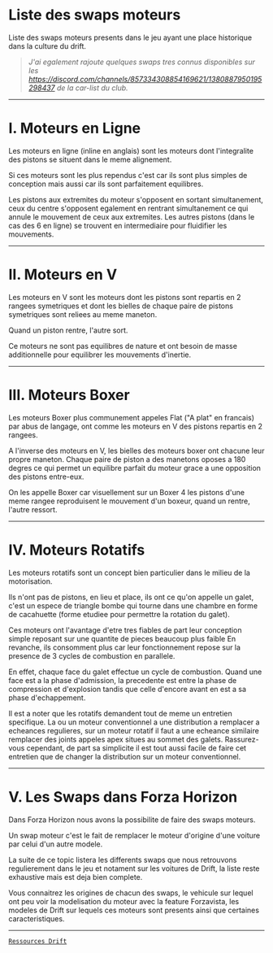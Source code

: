 # Liste des swaps moteurs

Liste des swaps moteurs presents dans le jeu ayant une place historique dans la culture du drift.

> *J'ai egalement rajoute quelques swaps tres connus disponibles sur les https://discord.com/channels/857334308854169621/1380887950195298437 de la car-list du club.*

-----

# I. Moteurs en Ligne

Les moteurs en ligne (inline en anglais) sont les moteurs dont l'integralite des pistons se situent dans le meme alignement.

Si ces moteurs sont les plus rependus c'est car ils sont plus simples de conception mais aussi car ils sont parfaitement equilibres.

Les pistons aux extremites du moteur s'opposent en sortant simultanement, ceux du centre s'opposent egalement en rentrant simultanement ce qui annule le mouvement de ceux aux extremites. Les autres pistons (dans le cas des 6 en ligne) se trouvent en intermediaire pour fluidifier les mouvements.

-----

# II. Moteurs en V

Les moteurs en V sont les moteurs dont les pistons sont repartis en 2 rangees symetriques et dont les bielles de chaque paire de pistons symetriques sont reliees au meme maneton.

Quand un piston rentre, l'autre sort.

Ce moteurs ne sont pas equilibres de nature et ont besoin de masse additionnelle pour equilibrer les mouvements d'inertie.

-----

# III. Moteurs Boxer

Les moteurs Boxer plus communement appeles Flat ("A plat" en francais) par abus de langage, ont comme les moteurs en V des pistons repartis en 2 rangees.

A l'inverse des moteurs en V, les bielles des moteurs boxer ont chacune leur propre maneton. Chaque paire de piston a des manetons oposes a 180 degres ce qui permet un equilibre parfait du moteur grace a une opposition des pistons entre-eux.

On les appelle Boxer car visuellement sur un Boxer 4 les pistons d'une meme rangee reproduisent le mouvement d'un boxeur, quand un rentre, l'autre ressort.

-----

# IV. Moteurs Rotatifs

Les moteurs rotatifs sont un concept bien particulier dans le milieu de la motorisation.

Ils n'ont pas de pistons, en lieu et place, ils ont ce qu'on appelle un galet, c'est un espece de triangle bombe qui tourne dans une chambre en forme de cacahuette (forme etudiee pour permettre la rotation du galet).

Ces moteurs ont l'avantage d'etre tres fiables de part leur conception simple reposant sur une quantite de pieces beaucoup plus faible En revanche, ils consomment plus car leur fonctionnement repose sur la presence de 3 cycles de combustion en parallele.

En effet, chaque face du galet effectue un cycle de combustion. Quand une face est a la phase d'admission, la precedente est entre la phase de compression et d'explosion tandis que celle d'encore avant en est a sa phase d'echappement.

Il est a noter que les rotatifs demandent tout de meme un entretien specifique. La ou un moteur conventionnel a une distribution a remplacer a echeances regulieres, sur un moteur rotatif il faut a une echeance similaire remplacer des joints appeles apex situes au sommet des galets. Rassurez-vous cependant, de part sa simplicite il est tout aussi facile de faire cet entretien que de changer la distribution sur un moteur conventionnel.

-----

# V. Les Swaps dans Forza Horizon

Dans Forza Horizon nous avons la possibilite de faire des swaps moteurs.

Un swap moteur c'est le fait de remplacer le moteur d'origine d'une voiture par celui d'un autre modele.

La suite de ce topic listera les differents swaps que nous retrouvons regulierement dans le jeu et notament sur les voitures de Drift, la liste reste exhaustive mais est deja bien complete.

Vous connaitrez les origines de chacun des swaps, le vehicule sur lequel ont peu voir la modelisation du moteur avec la feature Forzavista, les modeles de Drift sur lequels ces moteurs sont presents ainsi que certaines caracteristiques.

-----

[`Ressources Drift`](https://github.com/Plunne/Forza/blob/main/README.md)